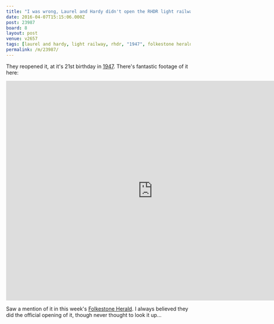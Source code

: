 ```yaml
---
title: "I was wrong, Laurel and Hardy didn't open the RHDR light railway"
date: 2016-04-07T15:15:06.000Z
post: 23987
board: 8
layout: post
venue: v2657
tags: [laurel and hardy, light railway, rhdr, "1947", folkestone herald]
permalink: /m/23987/
---
```

They reopened it, at it's 21st birthday in <a href="/wiki/1947">1947</a>. There's fantastic footage of it here:

<iframe title="YouTube video player" width="800" height="600" src="http://www.youtube.com/embed/q_1FwvhdxWM?hd=1" frameborder="0" allowfullscreen></iframe>

Saw a mention of it in this week's <a href="/wiki/folkestone+herald">Folkestone Herald</a>. I always believed they did the official opening of it, though never thought to look it up...
